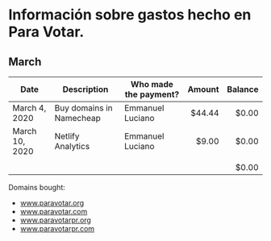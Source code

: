 # Información sobre gastos hecho en Para Votar.

## March
| Date            | Description                  | Who made the payment? | Amount  | Balance |
| --------------- | ---------------------------- | --------------------- | -------:| -------:|
| March 4, 2020   | Buy domains in Namecheap     | Emmanuel Luciano      |   $44.44|    $0.00|
| March 10, 2020  | Netlify Analytics            | Emmanuel Luciano      |    $9.00|    $0.00|
|                 |                              |                       |         |         |
|                 |                              |                       |         |    $0.00|

Domains bought:
- www.paravotar.org
- www.paravotar.com
- www.paravotarpr.org
- www.paravotarpr.com